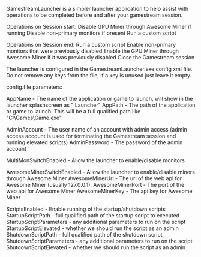 ﻿GamestreamLauncher is a simpler launcher application to help assist with operations to be completed before and after your gamestream session.

Operations on Session start:
Disable GPU Miner through Awesome Miner if running
Disable non-primary monitors if present
Run a custom script

Operations on Session end:
Run a custom script
Enable non-primary monitors that were previously disabled
Enable the GPU Miner through Awesome Miner if it was previously disabled
Close the Gamestream session

The launcher is configured in the GamestreamLauncher.exe.config xml file.  Do not remove any keys from the file, if a key is unused just leave it empty.


config.file parameters:

AppName - The name of the application or game to launch, will show in the launcher splashscreen as "<appName> Launcher"
AppPath - The path of the application or game to launch.  This will be a full qualified path like "C:\Games\Game.exe"

AdminAccount - The user name of an account with admin access (admin access account is used for terminating the Gamestream session and running elevated scripts)
AdminPassword - The password of the admin account

MultiMonSwitchEnabled - Allow the launcher to enable/disable monitors

AwesomeMinerSwitchEnabled - Allow the launcher to enable/disable miners through Awesome Miner
AwesomeMinerUrl - The url of the web api for Awesome Miner (usually 127.0.0.1).
AwesomeMinerPort - The port of the web api for Awesome Miner
AwesomeMinerKey - The api key for Awesome Miner

ScriptsEnabled - Enable running of the startup/shutdown scripts
StartupScriptPath - full qualified path of the startup script to executed
StartupScriptParameters - any additional parameters to run on the script
StartupScriptElevated - whether we should run the script as an admin
ShutdownScriptPath - full qualified path of the shutdown script
ShutdownScriptParameters - any additional parameters to run on the script
ShutdownScriptElevated - whether we should run the script as an admin